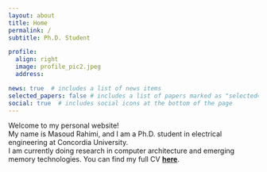 ```yaml
---
layout: about
title: Home
permalink: /
subtitle: Ph.D. Student

profile:
  align: right
  image: profile_pic2.jpeg
  address:

news: true  # includes a list of news items
selected_papers: false # includes a list of papers marked as "selected={true}"
social: true  # includes social icons at the bottom of the page
---
```


Welcome to my personal website!\
My name is Masoud Rahimi, and I am a Ph.D. student in electrical engineering at Concordia University.\
I am currently doing research in computer architecture and emerging memory technologies. You can find my full CV **[here](/cv/)**.
